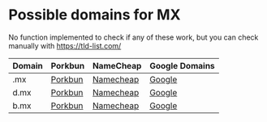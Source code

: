# Possible domains for MX

No function implemented to check if any of these work, but you can check manually with https://tld-list.com/

| Domain | Porkbun | NameCheap | Google Domains |
|---|---|---|---|
| .mx | [Porkbun](https://porkbun.com/checkout/search?prb=e814663da1&tlds=&idnLanguage=&search=search&q=.mx) | [Namecheap](https://www.namecheap.com/domains/registration/results/?domain=.mx) | [Google](https://domains.google.com/registrar/search?searchTerm=.mx) |
| d.mx | [Porkbun](https://porkbun.com/checkout/search?prb=e814663da1&tlds=&idnLanguage=&search=search&q=d.mx) | [Namecheap](https://www.namecheap.com/domains/registration/results/?domain=d.mx) | [Google](https://domains.google.com/registrar/search?searchTerm=d.mx) |
| b.mx | [Porkbun](https://porkbun.com/checkout/search?prb=e814663da1&tlds=&idnLanguage=&search=search&q=b.mx) | [Namecheap](https://www.namecheap.com/domains/registration/results/?domain=b.mx) | [Google](https://domains.google.com/registrar/search?searchTerm=b.mx) |
